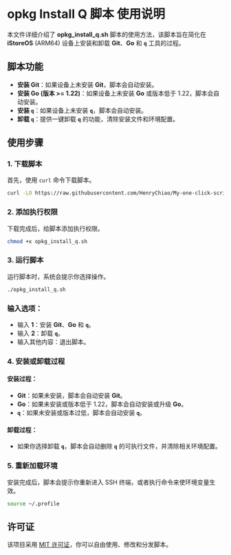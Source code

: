 # opkg Install Q 脚本 使用说明

本文件详细介绍了 **opkg_install_q.sh** 脚本的使用方法，该脚本旨在简化在 **iStoreOS** (ARM64) 设备上安装和卸载 **Git**、**Go** 和 **`q`** 工具的过程。

## 脚本功能

- **安装 Git**：如果设备上未安装 **Git**，脚本会自动安装。
- **安装 Go (版本 >= 1.22)**：如果设备上未安装 **Go** 或版本低于 1.22，脚本会自动安装。
- **安装 `q`**：如果设备上未安装 **`q`**，脚本会自动安装。
- **卸载 `q`**：提供一键卸载 **`q`** 的功能，清除安装文件和环境配置。

## 使用步骤

### 1. 下载脚本

首先，使用 `curl` 命令下载脚本。

```bash
curl -LO https://raw.githubusercontent.com/HenryChiao/My-one-click-script/main/opkg_install_q.sh`
```

### 2. 添加执行权限

下载完成后，给脚本添加执行权限。
```bash
chmod +x opkg_install_q.sh
```

### 3. 运行脚本

运行脚本时，系统会提示你选择操作。
```bash
./opkg_install_q.sh
```

### 输入选项：

- 输入 **1**：安装 **Git**、**Go** 和 **`q`**。
- 输入 **2**：卸载 **`q`**。
- 输入其他内容：退出脚本。

### 4. 安装或卸载过程

#### 安装过程：

- **Git**：如果未安装，脚本会自动安装 **Git**。
- **Go**：如果未安装或版本低于 1.22，脚本会自动安装或升级 **Go**。
- **`q`**：如果未安装或版本过低，脚本会自动安装 **`q`**。

#### 卸载过程：

- 如果你选择卸载 **`q`**，脚本会自动删除 **`q`** 的可执行文件，并清除相关环境配置。

### 5. 重新加载环境

安装完成后，脚本会提示你重新进入 SSH 终端，或者执行命令来使环境变量生效。
```bash
source ~/.profile
```

## 许可证

该项目采用 [MIT 许可证](https://opensource.org/licenses/MIT)，你可以自由使用、修改和分发脚本。
